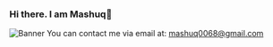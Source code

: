 ### Hi there. I am Mashuq👋
![Banner](https://i.ibb.co/9Tz11wN/mashuq0068-gmail-com.png)
You can contact me via email at: [mashuq0068@gmail.com](mailto:mashuq0068@gmail.com)
<!--
**mashuq0068/mashuq0068** is a ✨ _special_ ✨ repository because its `README.md` (this file) appears on your GitHub profile.

Here are some ideas to get you started:

- 🔭 I’m currently working on ...
- 🌱 I’m currently learning ...
- 👯 I’m looking to collaborate on ...
- 🤔 I’m looking for help with ...
- 💬 Ask me about ...
- 📫 How to reach me: ...
- 😄 Pronouns: ...
- ⚡ Fun fact: ...
-->
